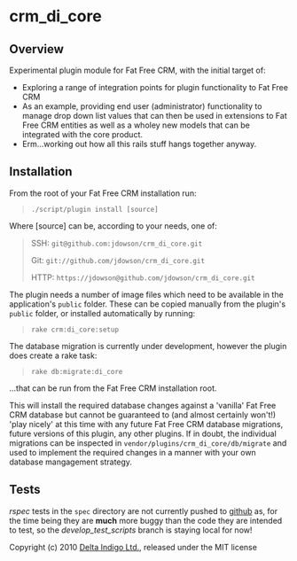 crm_di_core
===========

Overview
--------

Experimental plugin module for Fat Free CRM, with the initial target of:

* Exploring a range of integration points for plugin functionality to Fat Free CRM
* As an example, providing end user (administrator) functionality to manage drop down list values that can then be used in extensions to Fat Free CRM entities as well as a wholey new models that can be integrated with the core product.
* Erm...working out how all this rails stuff hangs together anyway.


Installation
------------

From the root of your Fat Free CRM installation run:

>`./script/plugin install [source]`

Where [source] can be, according to your needs, one of:

>  SSH:
>    `git@github.com:jdowson/crm_di_core.git`
>
>  Git: 
>    `git://github.com/jdowson/crm_di_core.git`
>
>  HTTP:
>    `https://jdowson@github.com/jdowson/crm_di_core.git`

The plugin needs a number of image files which need to be available in the application's `public` folder. These can be copied manually from the plugin's `public` folder, or installed automatically by running:

>  `rake crm:di_core:setup`

The database migration is currently under development, however the plugin does create a rake task:

>  `rake db:migrate:di_core`

...that can be run from the Fat Free CRM installation root.

This will install the required database changes against a 'vanilla' Fat Free CRM database but cannot be guaranteed to (and almost certainly won't!) 'play nicely' at this time with any future Fat Free CRM database migrations, future versions of this plugin, any other plugins. If in doubt, the individual migrations can be inspected in `vendor/plugins/crm_di_core/db/migrate` and used to implement the required changes in a manner with your own database mangagement strategy.


Tests
-----

*rspec* tests in the `spec` directory are not currently pushed to [github][2] as, for the time being they are **much** more buggy than the code they are intended to test, so the *develop_test_scripts* branch is staying local for now!


Copyright (c) 2010 [Delta Indigo Ltd.][1], released under the MIT license

[1]: http://www.deltindigo.com/             "Delta Indigo"
[2]: http://www.github.com/                 "github"
